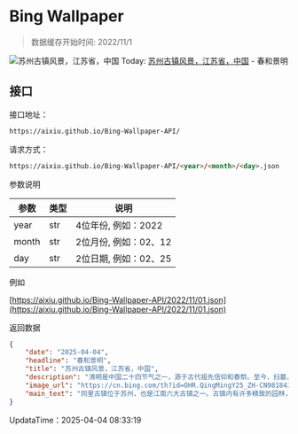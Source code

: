 # Bing Wallpaper

> 数据缓存开始时间: 2022/11/1

![苏州古镇风景，江苏省，中国](https://cn.bing.com/th?id=OHR.QingMingY25_ZH-CN9818431198_1920x1080.webp)
Today: [苏州古镇风景，江苏省，中国](https://cn.bing.com/th?id=OHR.QingMingY25_ZH-CN9818431198_1920x1080.webp) - 春和景明

## 接口

接口地址：

```html
https://aixiu.github.io/Bing-Wallpaper-API/
```

请求方式：

```html
https://aixiu.github.io/Bing-Wallpaper-API/<year>/<month>/<day>.json
```

参数说明

| 参数 | 类型 | 说明 |
| - | - | - |
| year | str | 4位年份, 例如：2022 |
| month | str | 2位月份, 例如：02、12 |
| day | str | 2位日期, 例如：02、25 |

例如

[https://aixiu.github.io/Bing-Wallpaper-API/2022/11/01.json](https://aixiu.github.io/Bing-Wallpaper-API/2022/11/01.json)

返回数据

```json
{
    "date": "2025-04-04",
    "headline": "春和景明",
    "title": "苏州古镇风景，江苏省，中国",
    "description": "清明是中国二十四节气之一，源于古代祖先信仰和春祭。至今，扫墓、踏青仍是清明节的主要活动。清明节，春回大地，万物生机，正是人们出门赏春的好时节。",
    "image_url": "https://cn.bing.com/th?id=OHR.QingMingY25_ZH-CN9818431198_1920x1080.webp",
    "main_text": "同里古镇位于苏州，也是江南六大古镇之一。古镇内有许多精致的园林，古色古香，极具江南特色。"
}
```

UpdataTime：2025-04-04 08:33:19
